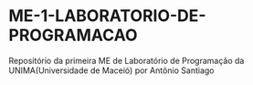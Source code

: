 # ME-1-LABORATORIO-DE-PROGRAMACAO
Repositório da primeira ME de Laboratório de Programação da UNIMA(Universidade de Maceió) por Antônio Santiago
